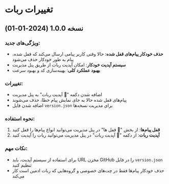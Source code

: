 # تغییرات ربات

## نسخه 1.0.0 (2024-01-01)

### ویژگی‌های جدید:
- **حذف خودکار پیام‌های قفل شده**: حالا وقتی کاربر پیامی ارسال می‌کند که قفل شده، پیام به طور خودکار حذف می‌شود
- **سیستم آپدیت خودکار**: امکان آپدیت ربات از طریق پنل مدیریت
- **بهبود عملکرد کلی**: بهینه‌سازی کد و بهبود سرعت

### تغییرات:
- اضافه شدن دکمه "🔄 آپدیت ربات" به پنل مدیریت
- پیام‌های قفل شده حالا به جای نمایش پیام خطا، حذف می‌شوند
- اضافه شدن فایل `version.json` برای مدیریت نسخه‌ها

### نحوه استفاده:
1. **قفل پیام‌ها**: از بخش "🔐 قفل ها" در پنل مدیریت می‌توانید انواع پیام‌ها را قفل کنید
2. **آپدیت ربات**: از دکمه "🔄 آپدیت ربات" در پنل مدیریت می‌توانید ربات را آپدیت کنید

### نکات مهم:
- برای استفاده از سیستم آپدیت، باید URL مخزن GitHub را در فایل `version.json` تنظیم کنید
- حذف خودکار پیام‌ها فقط در چت‌های خصوصی و گروه‌هایی که ربات ادمین است کار می‌کند